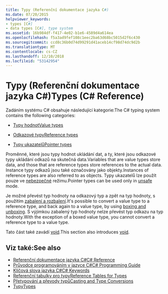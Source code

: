 ```yaml
---
title: Typy (Referenční dokumentace jazyka C#)
ms.date: 07/20/2015
helpviewer_keywords:
- types [C#]
- data types [C#], type system
ms.assetid: 16b984df-f417-4e02-b1e6-4589d4a614ea
ms.openlocfilehash: f5a3ad9fef108c1eec2ba63d68bc5015d2f6c430
ms.sourcegitcommit: ccd8c36b0d74d99291d41aceb14cf98d74dc9d2b
ms.translationtype: MT
ms.contentlocale: cs-CZ
ms.lasthandoff: 12/10/2018
ms.locfileid: "53142954"
---
```

# <a name="types-c-reference"></a><span data-ttu-id="0f1fe-102">Typy (Referenční dokumentace jazyka C#)</span><span class="sxs-lookup"><span data-stu-id="0f1fe-102">Types (C# Reference)</span></span>

<span data-ttu-id="0f1fe-103">Zadáním systému C# obsahuje následující kategorie:</span><span class="sxs-lookup"><span data-stu-id="0f1fe-103">The C# typing system contains the following categories:</span></span>

- [<span data-ttu-id="0f1fe-104">Typy hodnot</span><span class="sxs-lookup"><span data-stu-id="0f1fe-104">Value types</span></span>](value-types.md)

- [<span data-ttu-id="0f1fe-105">Odkazové typy</span><span class="sxs-lookup"><span data-stu-id="0f1fe-105">Reference types</span></span>](reference-types.md)

- [<span data-ttu-id="0f1fe-106">Typy ukazatelů</span><span class="sxs-lookup"><span data-stu-id="0f1fe-106">Pointer types</span></span>](../../programming-guide/unsafe-code-pointers/pointer-types.md)

 <span data-ttu-id="0f1fe-107">Proměnné, které jsou typy hodnot ukládání dat, a ty, které jsou odkazové typy ukládání odkazů na skutečná data.</span><span class="sxs-lookup"><span data-stu-id="0f1fe-107">Variables that are value types store data, and those that are reference types store references to the actual data.</span></span> <span data-ttu-id="0f1fe-108">Instance typy odkazů jsou také označovány jako objekty.</span><span class="sxs-lookup"><span data-stu-id="0f1fe-108">Instances of reference types are also referred to as objects.</span></span> <span data-ttu-id="0f1fe-109">Typy ukazatelů lze použít pouze ve [nebezpečné](unsafe.md) režimu.</span><span class="sxs-lookup"><span data-stu-id="0f1fe-109">Pointer types can be used only in [unsafe](unsafe.md) mode.</span></span>

 <span data-ttu-id="0f1fe-110">Je možné převést typ hodnoty na odkazový typ a zpět na typ hodnoty, s použitím [zabalení a rozbalení](../../../csharp/programming-guide/types/boxing-and-unboxing.md).</span><span class="sxs-lookup"><span data-stu-id="0f1fe-110">It's possible to convert a value type to a reference type, and back again to a value type, by using [boxing and unboxing](../../../csharp/programming-guide/types/boxing-and-unboxing.md).</span></span> <span data-ttu-id="0f1fe-111">S výjimkou zabalený typ hodnoty nelze převést typ odkazu na typ hodnoty.</span><span class="sxs-lookup"><span data-stu-id="0f1fe-111">With the exception of a boxed value type, you cannot convert a reference type to a value type.</span></span>

 <span data-ttu-id="0f1fe-112">Tato část také zavádí [void](void.md).</span><span class="sxs-lookup"><span data-stu-id="0f1fe-112">This section also introduces [void](void.md).</span></span>

## <a name="see-also"></a><span data-ttu-id="0f1fe-113">Viz také:</span><span class="sxs-lookup"><span data-stu-id="0f1fe-113">See also</span></span>

- [<span data-ttu-id="0f1fe-114">Referenční dokumentace jazyka C#</span><span class="sxs-lookup"><span data-stu-id="0f1fe-114">C# Reference</span></span>](../index.md)
- [<span data-ttu-id="0f1fe-115">Průvodce programováním v jazyce C#</span><span class="sxs-lookup"><span data-stu-id="0f1fe-115">C# Programming Guide</span></span>](../../programming-guide/index.md)
- [<span data-ttu-id="0f1fe-116">Klíčová slova jazyka C#</span><span class="sxs-lookup"><span data-stu-id="0f1fe-116">C# Keywords</span></span>](index.md)
- [<span data-ttu-id="0f1fe-117">Referenční tabulky pro typy</span><span class="sxs-lookup"><span data-stu-id="0f1fe-117">Reference Tables for Types</span></span>](reference-tables-for-types.md)
- [<span data-ttu-id="0f1fe-118">Přetypování a převody typů</span><span class="sxs-lookup"><span data-stu-id="0f1fe-118">Casting and Type Conversions</span></span>](../../programming-guide/types/casting-and-type-conversions.md)
- [<span data-ttu-id="0f1fe-119">Typy</span><span class="sxs-lookup"><span data-stu-id="0f1fe-119">Types</span></span>](../../programming-guide/types/index.md)
